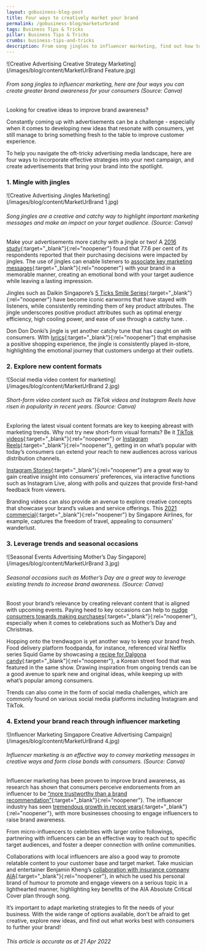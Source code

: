 ```yaml
---
layout: gobusiness-blog-post
title: Four ways to creatively market your brand
permalink: /gobusiness-blog/marketurbrand
tags: Business Tips & Tricks
pillar: Business Tips & Tricks
crumbs: business-tips-and-tricks
description: From song jingles to influencer marketing, find out how to create greater brand awareness for your consumers.
---
```


![Creative Advertising Creative Strategy Marketing](/images/blog/content/MarketUrBrand Feature.jpg)
###### From song jingles to influencer marketing, here are four ways you can create greater brand awareness for your consumers (Source: Canva)

Looking for creative ideas to improve brand awareness? 

Constantly coming up with advertisements can be a challenge - especially when it comes to developing new ideas that resonate with consumers, yet still manage to bring something fresh to the table to improve customer experience. 

To help you navigate the oft-tricky advertising media landscape, here are four ways to incorporate effective strategies into your next campaign, and create advertisements that bring your brand into the spotlight.

### 1. Mingle with jingles 

![Creative Advertising Jingles Marketing](/images/blog/content/MarketUrBrand 1.jpg)
###### Song jingles are a creative and catchy way to highlight important marketing messages and make an impact on your target audience. (Source: Canva)

Make your advertisements more catchy with a jingle or two! A [2016 study](https://www.researchgate.net/profile/Pooja-Jain-21/publication/332320632_Study_of_the_Effectiveness_of_Advertising_Jingles/links/5cadbd73458515cd2b0d4e9e/Study-of-the-Effectiveness-of-Advertising-Jingles.pdf){:target="_blank"}{:rel="noopener"} found that 77.6 per cent of its respondents reported that their purchasing decisions were impacted by jingles. The use of jingles can enable listeners to [associate key marketing messages](https://blog.leightonbroadcasting.com/blog/the-importance-of-jingles-for-advertising-your-business#:~:text=As%20an%20advertising%20method%20that,what%20you%20have%20to%20offer.){:target="_blank"}{:rel="noopener"} with your brand in a memorable manner, creating an emotional bond with your target audience while leaving a lasting impression. 

Jingles such as Daikin Singapore’s [5 Ticks Smile Series](https://www.youtube.com/watch?v=oG8THGUByNI){:target="_blank"}{:rel="noopener"} have become iconic earworms that have stayed with listeners, while consistently reminding them of key product attributes. The jingle underscores positive product attributes such as optimal energy efficiency, high cooling power, and ease of use through a catchy tune. . 

Don Don Donki’s jingle is yet another catchy tune that has caught on with consumers. WIth [lyrics](https://www.donki.com/miracle-shopping/assets/img/ms_dondondonki.pdf){:target="_blank"}{:rel="noopener"} that emphasise a positive shopping experience, the jingle is consistently played in-store, highlighting the emotional journey that customers undergo at their outlets. 

### 2. Explore new content formats

![Social media video content for marketing](/images/blog/content/MarketUrBrand 2.jpg)
###### Short-form video content such as TikTok videos and Instagram Reels have risen in popularity in recent years. (Source: Canva)

Exploring the latest visual content formats are key to keeping abreast with marketing trends. Why not try new short-form visual formats? Be it [TikTok videos](https://www.tiktok.com/){:target="_blank"}{:rel="noopener"} or [Instagram Reels](https://about.instagram.com/blog/announcements/introducing-instagram-reels-announcement){:target="_blank"}{:rel="noopener"}, getting in on what’s popular with today’s consumers can extend your reach to new audiences across various distribution channels. 

[Instagram Stories](https://blog.hubspot.com/marketing/instagram-stories){:target="_blank"}{:rel="noopener"} are a great way to gain creative insight into consumers’ preferences, via interactive functions such as Instagram Live, along with polls and quizzes that provide first-hand feedback from viewers.  

Branding videos can also provide an avenue to explore creative concepts that showcase your brand’s values and service offerings. This [2021 commercial](https://www.youtube.com/watch?v=YEc3iP9KN74){:target="_blank"}{:rel="noopener"} by Singapore Airlines, for example, captures the freedom of travel, appealing to consumers’ wanderlust. 

### 3. Leverage trends and seasonal occasions 

![Seasonal Events Advertising Mother’s Day Singapore](/images/blog/content/MarketUrBrand 3.jpg)
###### Seasonal occasions such as Mother’s Day are a great way to leverage existing trends to increase brand awareness. (Source: Canva) 

Boost your brand’s relevance by creating relevant content that is aligned with upcoming events. Paying heed to key occasions can help to [nudge consumers towards making purchases](https://nucleuscommercialfinance.com/blog/how-your-business-can-use-seasonal-occasions-to-boost-its-profitability){:target="_blank"}{:rel="noopener"}, especially when it comes to celebrations such as Mother’s Day and Christmas. 

Hopping onto the trendwagon is yet another way to keep your brand fresh. Food delivery platform foodpanda, for instance, referenced viral Netflix series Squid Game by showcasing a [recipe for Dalgona candy](https://www.tiktok.com/@foodpandasg/video/7011454612406373634?is_copy_url=1&is_from_webapp=v1&lang=en){:target="_blank"}{:rel="noopener"}, a Korean street food that was featured in the same show. Drawing inspiration from ongoing trends can be a good avenue to spark new and original ideas, while keeping up with what’s popular among consumers. 

Trends can also come in the form of social media challenges, which are commonly found on various social media platforms including Instagram and TikTok. 

### 4. Extend your brand reach through influencer marketing

![Influencer Marketing Singapore Creative Advertising Campaign](/images/blog/content/MarketUrBrand 4.jpg)
###### Influencer marketing is an effective way to convey marketing messages in creative ways and form close bonds with consumers. (Source: Canva)

Influencer marketing has been proven to improve brand awareness, as research has shown that consumers perceive endorsements from an influencer to be [“more trustworthy than a brand recommendation”](https://www.curemedia.com/increase-brand-awareness-influencer-marketing/){:target="_blank"}{:rel="noopener"}. The influencer industry has seen [tremendous growth in recent years](https://www.getkobe.com/how-much-should-marketers-spend-on-influencer-marketing/){:target="_blank"}{:rel="noopener"}, with more businesses choosing to engage influencers to raise brand awareness. 

From micro-influencers to celebrities with larger online followings, partnering with influencers can be an effective way to reach out to specific target audiences, and foster a deeper connection with online communities. 

Collaborations with local influencers are also a good way to promote relatable content to your customer base and target market. Take musician and entertainer Benjamin Kheng’s [collaboration with insurance company AIA](https://www.facebook.com/Singapore.AIA/videos/360327652504420/){:target="_blank"}{:rel="noopener"}, in which he used his personal brand of humour to promote and engage viewers on a serious topic in a lighthearted manner, highlighting key benefits of the AIA Absolute Critical Cover plan through song. 

It’s important to adapt marketing strategies to fit the needs of your business. With the wide range of options available, don’t be afraid to get creative, explore new ideas, and find out what works best with consumers to further your brand!


###### This article is accurate as at 21 Apr 2022

